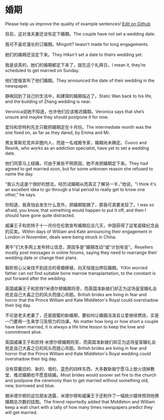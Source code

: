 # 婚期

Please help us improve the quality of example sentences! [Edit on Github](https://github.com/jiyushe/jiyu-example-sentence-source/blob/main/chinese/hunqi.md)

<p><span class="chinese">目前，这对准夫妻还没有定下婚期。</span><span class="english">The couple have not set a wedding date.</span></p>

<p><span class="chinese">我可不喜欢漫长的订婚期。</span><span class="english">Mingott? Iwasn't made for long engagements.</span></p>

<p><span class="chinese">她们的婚期还没定下来。</span><span class="english">They HAsn't set a date to theirs wedding yet.</span></p>

<p><span class="chinese">我是说真的，她们的婚期都定下来了，就在这个礼拜日。</span><span class="english">I mean it, they're scheduled to get married on Sunday.</span></p>

<p><span class="chinese">他们登报宣布了他们婚期。</span><span class="english">They announced the date of their wedding in the newspaper.</span></p>

<p><span class="chinese">静琬回到了自己的生活中，和建璋的婚期临近了。</span><span class="english">Static Wan back to his life, and the building of Zhang wedding is near.</span></p>

<p><span class="chinese">Veronica说她不知道，也许他们应该推迟婚期。</span><span class="english">Veronica says that she’s unsure and maybe they should postpone it for now.</span></p>

<p><span class="chinese">爱玛和奈特利先生只敢把婚期定在十月份。</span><span class="english">The intermediate month was the one fixed on, as far as they dared, by Emma and Mr.</span></p>

<p><span class="chinese">男友莱斯尼克并非圈内人，而是一名戒瘾专家，婚期尚未确定。</span><span class="english">Cuoco and Resnik, who works as an addiction specialist, have yet to set a wedding date.</span></p>

<p><span class="chinese">他们同意马上结婚，可由于某些不明原因，她不肯把婚期定下来。</span><span class="english">They had agreed to get married soon, but for some unknown reason she refused to name the day.</span></p>

<p><span class="chinese">“我认为这是个很好的想法，经历试婚期从而真正了解另一半，”他说。</span><span class="english">"I think it's an excellent idea to go through a trial period to really get to know one other," he says.</span></p>

<p><span class="chinese">你知道，我真怕会发生什么意外，把婚期耽搁了，那我可真要发狂了。</span><span class="english">I was so afraid, you know, that something would happen to put it off, and then I should have gone quite distracted.</span></p>

<p><span class="chinese">威廉王子和凯特于十一月份在伦敦宣布婚期后没几天，中国获得了这笔瓷碟纪念品的买卖。</span><span class="english">Within days of William and Kate announcing their engagement in London in November, deals were being struck in China.</span></p>

<p><span class="chinese">黄牛"们大多网上发布转让信息，原因多是"婚期改动"或"计划有变"。</span><span class="english">Resellers mostly post messages in online forums, saying they need to rearrange their wedding date or change their plans.</span></p>

<p><span class="chinese">毅昕担心父亲找不到适合的骨髓移植，向天恒提出押后婚期。</span><span class="english">YiXin worried father can not find suitable bone marrow transplantation, to the constant is put forward after the wedding.</span></p>

<p><span class="chinese">英国威廉王子和凯特?米德尔顿婚期将至，而英国准新娘们却正为这场皇室婚礼会抢走自己大喜之日的风头而提心吊胆。</span><span class="english">British brides are living in fear and horror that the Prince William and Kate Middleton's Royal could overshadow their big day.</span></p>

<p><span class="chinese">不论是老夫老妻了，还是甜蜜的新婚期，要如何让婚姻活泼且让爱继续燃烧，实是一门要用一生来学习及努力的功课。</span><span class="english">No matter how long or how short a couple have been married, it is always a life time lesson to keep the love and commitment alive.</span></p>

<p><span class="chinese">英国威廉王子和凯特·米德尔顿婚期将至，而英国准新娘们却正为这场皇室婚礼会抢走自己大喜之日的风头而提心吊胆。</span><span class="english">British brides are living in fear and horror that the Prince William and Kate Middleton's Royal wedding could overshadow their big day.</span></p>

<p><span class="chinese">没有穿戴旧的、新的、借的、蓝色的四样东西，大多数新娘宁愿马上放火烧掉教堂、推迟婚期也不愿意结婚。</span><span class="english">Most brides would sooner set fire to the church and postpone the ceremony than to get married without something old, new, borrowed and blue.</span></p>

<p><span class="chinese">据米德尔顿的这位朋友透露，米德尔顿和威廉王子还制作了一幅统计媒体预测他俩婚期总次数的挂图。</span><span class="english">The friend reportedly added that Middleton and William keep a wall chart with a tally of how many times newspapers predict they will get married.</span></p>

